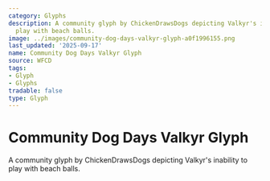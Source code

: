 ```yaml
---
category: Glyphs
description: A community glyph by ChickenDrawsDogs depicting Valkyr's inability to
  play with beach balls.
image: ../images/community-dog-days-valkyr-glyph-a0f1996155.png
last_updated: '2025-09-17'
name: Community Dog Days Valkyr Glyph
source: WFCD
tags:
- Glyph
- Glyphs
tradable: false
type: Glyph
---
```


# Community Dog Days Valkyr Glyph

A community glyph by ChickenDrawsDogs depicting Valkyr's inability to play with beach balls.

